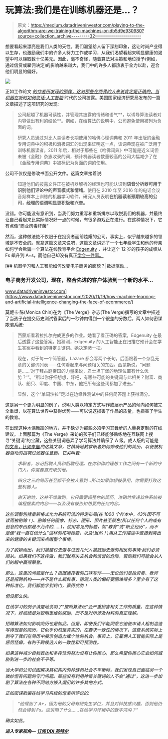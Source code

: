# 玩算法:我们是在训练机器还是…？

> 原文：<https://medium.datadriveninvestor.com/playing-to-the-algorithm-are-we-training-the-machines-or-db5d9e930980?source=collection_archive---------32----------------------->

想要看起来漂亮是我们人类的天性。我们渴望给人留下深刻印象，这让时尚产业得以生存，也激励我们中的许多人努力工作或学习，从我们渴望看起来明显健康的渴望中可以赚取数十亿美元。因此，毫不奇怪，随着算法对决策和地位授予(例如，通过信贷或雇佣决定)的影响越来越大，我们中的许多人都热衷于全力以赴，迎合他们明显的偏好。

![](img/6908c9d5a3c4cbbc116f2380835df759.png)

正如工作论文 [*的作者所发现的那样，这对那些在商界的人来说肯定是正确的，当机器在听时如何说话:人工智能*](https://www.nber.org/papers/w27950) 时代的公司披露。美国国家经济研究局发布的一篇文章描述了这项研究的发现:

> 公司超越了机器可读性，并管理其披露的情绪和语气**，以诱导算法读者对内容做出有利的结论**。例如，在给算法的说明中，公司避免使用被列为负面的词。
> 
> 研究人员通过对比人类读者长期使用的哈佛心理词典和 2011 年出版的金融专用词典中的积极和消极词汇的出现来证明这一点，该词典现在被广泛用于训练机器读者。2011 年后，相对于那些在《哈佛词典》中可能是近义词但未被《金融》杂志收录的词，预计机器读者数量较高的公司大幅减少了在《金融专用词典》中被标记为负面的词的使用。

公司不仅仅是修改书面公开文件。这篇文章接着说:

> 知道他们的披露文件正在被机器解析的经理也可能认识到**语音分析器可用于识别他们评论中的声音模式和情绪**。使用在 2010 年至 2016 年的电话会议音频样本上训练的机器学习软件，研究人员表明**在机器读者预期较高的公司，经理的语调明显更积极和兴奋。**

没错。你可能没有意识到，当我们努力重写和重新排序以取悦我们的机器，并最终让自己看起来比实际情况好一点的时候，有很多游戏正在进行。在这种情况下，它有点像“商业肉毒杆菌”

然而，这种做法绝不仅限于在投资者面前炫耀的公司。事实上，似乎越来越多的领域是不安全的。就拿这篇文章来说吧，这篇文章讲述了一个七年级学生和他的母亲如何学会欺骗一个算法在线教育平台 [Edgenuity](https://www.edgenuity.com/) ，并让这个 12 岁的孩子的成绩从 Fs 飙升到 A+s，而他自己却没有真正[学会一件事。](https://twitter.com/DanaJSimmons/status/1300997133311508480?s=20)

[](https://www.datadriveninvestor.com/2020/11/19/how-machine-learning-and-artificial-intelligence-changing-the-face-of-ecommerce/) [## 机器学习和人工智能如何改变电子商务的面貌？|数据驱动…

### 电子商务开发公司，现在，整合先进的客户体验到一个新的水平…

www.datadriveninvestor.com](https://www.datadriveninvestor.com/2020/11/19/how-machine-learning-and-artificial-intelligence-changing-the-face-of-ecommerce/) 

莫妮卡·陈(Monica Chin)在为《The Verge》杂志(The Verge)撰写的文章中描述了当孩子在提交历史测试答案后的一秒钟内得到一个很差的分数后，两人如何密谋欺骗系统:

> 西蒙斯看着拉扎尔完成更多的作业。她看了看正确的答案，Edgenuity 在最后透露了这些答案。她猜测，Edgenuity 的人工智能正在扫描它预计会在学生答案中看到的特定关键词。她决定赌一把。
> 
> 现在，对于每一个简答题，Lazare 都会写两个长句，后面跟着一个杂乱无章的关键词列表——任何看起来与问题相关的东西。西蒙斯说，“问题是……‘对于拜占庭帝国的力量来说，君士坦丁堡的地理位置有什么优势？’”。“所以你仔细想想，好吧，有哪些可能的关键词与此相关？财富、商队、船只、印度、中国、中东，他把所有这些词都加了进去。”
> 
> 显然，这个“单词沙拉”足以在边缘性测试中的任何简答题上获得满分。

这是另一个更为明显的例子，说明人类以特定方式写作或展示产品的倾向如何被完全重塑，以在算法世界中获得优势——可以说这损害了作品的质量，也损害了学生的教育。

在出现这种木偶舞蹈的地方，并不缺少为那些必须学习其舞步的人量身定制的在线建议。上面那篇为《The Verge》采访的孩子们已经能够熟练地在互联网上搜寻“关键词”的宝藏，这些关键词愚弄了学习算法并确保了 A 级。成人版的可能是[的文章，比如来自](https://www.cnbc.com/2019/02/28/resume-how-yours-can-beat-the-applicant-tracking-system.html)*的这篇文章，它精确地教求职者如何修改他们的简历，以便被机器驱动的招聘过滤器注意到。它尖叫着:*

> *求职者，忘记招聘人员和招聘经理。在你和你的理想工作之间有一个新的守门人，你需要首先取悦他。*
> 
> *四分之三的简历甚至都不会被人看到…所以如果你想被录用，你需要打败这些机器人。*
> 
> *谢天谢地，这并不难做到。它只需要调整你的简历，准确地传递软件系统被编程搜索的内容——以及没有被告知想要的任何内容。*

*这些调整包括重新格式化为系统可读的特定布局(在 1000 个样本中，43%因不可读而被剔除！)、删除任何图像、标志、图形、照片甚至颜色(所以任何个人的或有创意的东西都是不允许的……)，使用常见的标题，如“教育”或“职业经历”，而不是像“我一直在做什么”这样的花哨标题，以及(当然！)用从工作描述中直接剥离出来的健康的关键词来点缀整个事情。*

*为了脱颖而出，我们被建议去做与过去几代人被鼓励去做的相反的事情:我们必须顺从。如果我们不这样做，我们就有失去机会和信誉的危险，否则我们可能会从人们的眼中赢得荣誉。*

*那么，这里的问题是什么？根据选择者的口味写作——无论他们是投资者、教师还是招聘机构——并不是什么新鲜事，猜测人类的偏好要困难得多？至少有了这种标准化，我们都能学到窍门，赢得优势！*

*但没那么快。*

*在线学习的例子清楚地说明了“按照算法玩”会严重损害相关工作的质量。在这种情况下，好成绩是对聪明思维的奖励，而不是对所涉及材料的真正理解。*

*招聘算法如何影响简历也是如此。但是，即使我们不能同意它迫使申请人粗制滥造写得很差的简历，它似乎仍然是真实的，在要求一致性的情况下，这些系统实际上剥夺了我们在简历中展示创造力或个性的机会。事实上，它雇佣人工智能实际上是惩罚怪癖，有利于跨候选人的一致性和可预测性。*

*如果这种减少自我表达和多样性的努力没有让你担心，那么希望你担心它会如何威胁到进一步的社会不平等。*

*当大学和公司试图解决其机构内的种族和社会不平衡时，我们发现自己面临另一个微妙但有问题的守门问题。那些没有利用神奇关键词的人不会“通过”，这进一步加剧了算法在各种不同地方嵌入偏见的许多其他方式。*

*正如密谋欺骗在线学习系统的母亲所评论的:*

> *“他得到了 A+，因为他的父母有研究生学位，并且对科技感兴趣。否则他仍然会得到 Fs。这说明了什么……在线学习环境中的数字鸿沟？”*

*确实如此。*

***进入专家视角—** [**订阅 DDI 英特尔**](https://datadriveninvestor.com/ddi-intel)*
